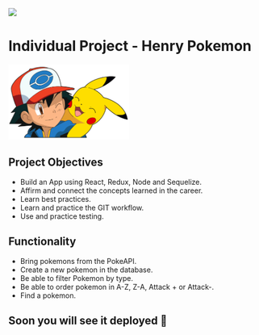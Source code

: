 <p align='left'>
    <img src='https://static.wixstatic.com/media/85087f_0d84cbeaeb824fca8f7ff18d7c9eaafd~mv2.png/v1/fill/w_160,h_30,al_c,q_85,usm_0.66_1.00_0.01/Logo_completo_Color_1PNG.webp' </img>
</p>

# Individual Project - Henry Pokemon

<p align="left">
  <img height="150" src="./pokemon.png" />
</p>


## Project Objectives

- Build an App using React, Redux, Node and Sequelize.
- Affirm and connect the concepts learned in the career.
- Learn best practices.
- Learn and practice the GIT workflow.
- Use and practice testing.



## Functionality

- Bring pokemons from the PokeAPI.
- Create a new pokemon in the database.
- Be able to filter Pokemon by type.
- Be able to order pokemon in A-Z, Z-A, Attack + or Attack-.
- Find a pokemon.


## Soon you will see it deployed 🤟

